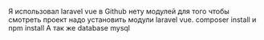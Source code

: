 Я использовал laravel vue в Github нету модулей для того чтобы смотреть проект
надо установить модули laravel vue.
composer install и npm install
А так же database mysql 
